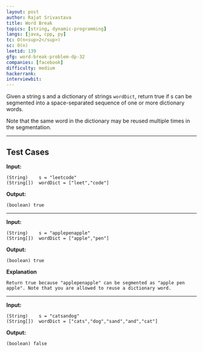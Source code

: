 ```yaml
---
layout: post
author: Rajat Srivastava
title: Word Break
topics: [string, dynamic-programming]
langs: [java, cpp, py]
tc: O(n<sup>2</sup>)
sc: O(n)
leetid: 139
gfg: word-break-problem-dp-32
companies: [facebook]
difficulty: medium
hackerrank: 
interviewbit: 
---
```


Given a string s and a dictionary of strings `wordDict`, return true if s can be segmented into a space-separated sequence of one or more dictionary words.

Note that the same word in the dictionary may be reused multiple times in the segmentation.

---
## Test Cases

**Input:**

    (String)    s = "leetcode"
    (String[])  wordDict = ["leet","code"]

**Output:**

    (boolean) true

---

**Input:**

    (String)    s = "applepenapple"
    (String[])  wordDict = ["apple","pen"]

**Output:**

    (boolean) true

**Explanation**

    Return true because "applepenapple" can be segmented as "apple pen apple". Note that you are allowed to reuse a dictionary word.

---

**Input:**

    (String)    s = "catsandog"
    (String[])  wordDict = ["cats","dog","sand","and","cat"]

**Output:**

    (boolean) false